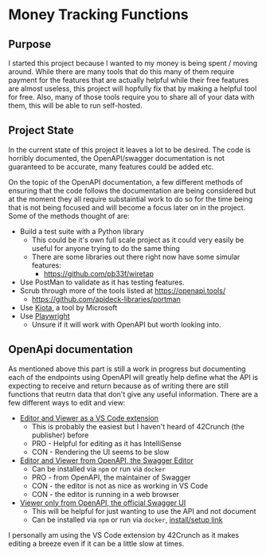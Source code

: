 # Money Tracking Functions

## Purpose
I started this project because I wanted to my money is being spent / moving around. While there are many tools that do this many of them require payment for the features that are actually helpful while their free features are almost useless, this project will hopfully fix that by making a helpful tool for free. Also, many of those tools require you to share all of your data with them, this will be able to run self-hosted.

## Project State
In the current state of this project it leaves a lot to be desired. The code is horribly documented, the OpenAPI/swagger documentation is not guaranteed to be accurate, many features could be added etc.

On the topic of the OpenAPI documentation, a few different methods of ensuring that the code follows the documentation are being considered but at the moment they all require substaintial work to do so for the time being that is not being focused and will become a focus later on in the project. Some of the methods thought of are:
- Build a test suite with a Python library
  - This could be it's own full scale project as it could very easily be useful for anyone trying to do the same thing
  - There are some libraries out there right now have some simular features:
    - https://github.com/pb33f/wiretap
- Use PostMan to validate as it has testing features.
- Scrub through more of the tools listed at https://openapi.tools/
  - https://github.com/apideck-libraries/portman
- Use [Kiota](https://learn.microsoft.com/en-us/openapi/kiota/), a tool by Microsoft
- Use [Playwright](https://playwright.dev/)
  - Unsure if it will work with OpenAPI but worth looking into.

## OpenApi documentation
As mentioned above this part is still a work in progress but documenting each of the endpoints using OpenAPI will greatly help define what the API is expecting to receive and return because as of writing there are still functions that reutrn data that don't give any useful information.
There are a few different ways to edit and view:
- [Editor and Viewer as a VS Code extension](https://marketplace.visualstudio.com/items?itemName=42Crunch.vscode-openapi)
  - This is probably the easiest but I haven't heard of 42Crunch (the publisher) before
  - PRO - Helpful for editing as it has IntelliSense
  - CON - Rendering the UI seems to be slow
- [Editor and Viewer from OpenAPI, the Swagger Editor](https://github.com/swagger-api/swagger-editor)
  - Can be installed via `npm` or run via `docker`
  - PRO - from OpenAPI, the maintainer of Swagger
  - CON - the editor is not as nice as working in VS Code
  - CON - the editor is running in a web browser
- [Viewer only from OpenAPI, the official Swagger UI](https://github.com/swagger-api/swagger-ui)
  - This will be helpful for just wanting to use the API and not document
  - Can be installed via `npm` or run via `docker`, [install/setup link](https://github.com/swagger-api/swagger-ui/blob/HEAD/docs/usage/installation.md#docker)

I personally am using the VS Code extension by 42Crunch as it makes editing a breeze even if it can be a little slow at times.
